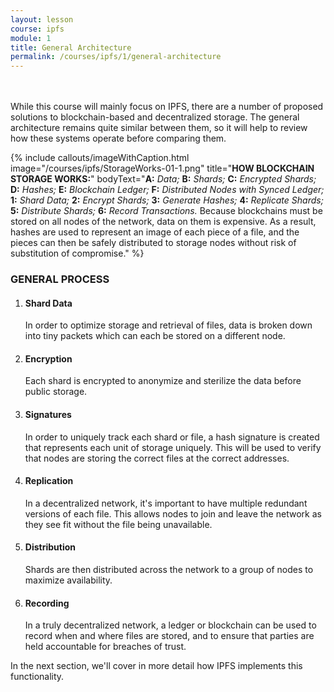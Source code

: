 ```yaml
---
layout: lesson
course: ipfs
module: 1
title: General Architecture 
permalink: /courses/ipfs/1/general-architecture
---
```

<br>
<br>
<span class="openingParagraph">
While this course will mainly focus on IPFS, there are a number of proposed solutions to blockchain-based and decentralized storage. The general architecture remains quite similar between them, so it will help to review how these systems operate before comparing them.</span>

{% include callouts/imageWithCaption.html
	image="/courses/ipfs/StorageWorks-01-1.png"
	title="<b>HOW BLOCKCHAIN STORAGE WORKS:</b>"
	bodyText="<b>A:</b> <i>Data;</i> <b>B:</b> <i>Shards;</i> <b>C:</b> <i>Encrypted Shards;</i> <b>D:</b> <i>Hashes;</i> <b>E:</b> <i>Blockchain Ledger;</i> <b>F:</b> <i>Distributed Nodes with Synced Ledger;</i> <b>1:</b> <i>Shard Data;</i> <b>2:</b> <i>Encrypt Shards;</i> <b>3:</b> <i>Generate Hashes;</i> <b>4:</b> <i>Replicate Shards;</i> <b>5:</b> <i>Distribute Shards;</i> <b>6:</b> <i>Record Transactions.</i>
Because blockchains must be stored on all nodes of the network, data on them is expensive. As a result, hashes are used to represent an image of each piece of a file, and the pieces can then be safely distributed to storage nodes without risk of substitution of compromise."
%}

<h3>GENERAL PROCESS</h3>

<ol>
 	<li>
<h4>Shard Data</h4>
<p>In order to optimize storage and retrieval of files, data is broken down into tiny packets which can each be stored on a different node.</p></li>
 	<li>
<h4>Encryption</h4>
<p>Each shard is encrypted to anonymize and sterilize the data before public storage.</p></li>
 	<li>
<h4>Signatures</h4>
<p>In order to uniquely track each shard or file, a hash signature is created that represents each unit of storage uniquely. This will be used to verify that nodes are storing the correct files at the correct addresses.</p></li>
 	<li>
<h4>Replication</h4>
<p>In a decentralized network, it's important to have multiple redundant versions of each file. This allows nodes to join and leave the network as they see fit without the file being unavailable.</p></li>
 	<li>
<h4>Distribution</h4>
<p>Shards are then distributed across the network to a group of nodes to maximize availability.</p></li>
 	<li>
<h4>Recording</h4>
<p>In a truly decentralized network, a ledger or blockchain can be used to record when and where files are stored, and to ensure that parties are held accountable for breaches of trust.</p></li>
</ol>

In the next section, we'll cover in more detail how IPFS implements this functionality.
